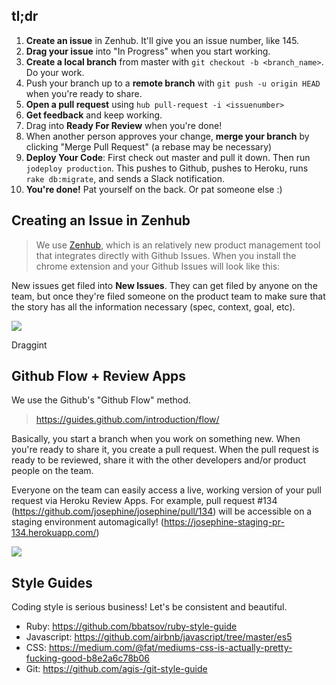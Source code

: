 tl;dr
------------
1. **Create an issue** in Zenhub. It'll give you an issue number, like 145.
1. **Drag your issue** into "In Progress" when you start working.
2. **Create a local branch** from master with `git checkout -b <branch_name>`. Do your work.
3. Push your branch up to a **remote branch** with `git push -u origin HEAD` when you're ready to share.
4. **Open a pull request** using `hub pull-request -i <issuenumber>`
5. **Get feedback** and keep working.
6. Drag into **Ready For Review** when you're done!
7. When another person approves your change, **merge your branch** by clicking "Merge Pull Request" (a rebase may be necessary)
8. **Deploy Your Code**: First check out master and pull it down. Then run `jodeploy production`. This pushes to Github, pushes to Heroku, runs `rake db:migrate`, and sends a Slack notification.
9. **You're done!** Pat yourself on the back. Or pat someone else :)

## Creating an Issue in Zenhub

> We use [Zenhub](https://www.zenhub.io/), which is an relatively new product management tool that integrates directly with Github Issues. When you install the chrome extension and your Github Issues will look like this:

New issues get filed into **New Issues**. They can get filed by anyone on the team, but once they're filed someone on the product team to make sure that the story has all the information necessary (spec, context, goal, etc).

![](https://dl.dropboxusercontent.com/spa/gcrmzi51hzw4tnm/r3keprw-.png)

Draggint

## Github Flow + Review Apps

We use the Github's "Github Flow" method.

> https://guides.github.com/introduction/flow/

Basically, you start a branch when you work on something new. When you're ready to share it, you create a pull request. When the pull request is ready to be reviewed, share it with the other developers and/or product people on the team.

Everyone on the team can easily access a live, working version of your pull request via Heroku Review Apps. For example, pull request #134 (https://github.com/josephine/josephine/pull/134) will be accessible on a staging environment automagically! (https://josephine-staging-pr-134.herokuapp.com/)

![](https://dl.dropboxusercontent.com/spa/gcrmzi51hzw4tnm/049swski.png)


## Style Guides

Coding style is serious business! Let's be consistent and beautiful.

- Ruby: https://github.com/bbatsov/ruby-style-guide
- Javascript: https://github.com/airbnb/javascript/tree/master/es5
- CSS: https://medium.com/@fat/mediums-css-is-actually-pretty-fucking-good-b8e2a6c78b06
- Git: https://github.com/agis-/git-style-guide
